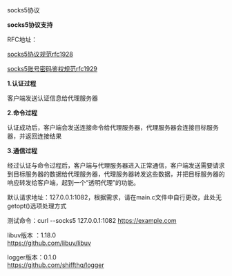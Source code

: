 
socks5协议

**socks5协议支持**

RFC地址：

[socks5协议规范rfc1928](https://www.ietf.org/rfc/rfc1928.txt)

[socks5账号密码鉴权规范rfc1929](https://www.ietf.org/rfc/rfc1929.txt)


**1.认证过程**

客户端发送认证信息给代理服务器

**2.命令过程**

认证成功后，客户端会发送连接命令给代理服务器，代理服务器会连接目标服务器，并返回连接结果

**3.通信过程**

经过认证与命令过程后，客户端与代理服务器进入正常通信，客户端发送需要请求到目标服务器的数据给代理服务器，代理服务器转发这些数据，并把目标服务器的响应转发给客户端，起到一个“透明代理”的功能。


默认请求地址：127.0.0.1:1082，根据需求，请在main.c文件中自行更改，此处无getopt()选项处理方式

测试命令：curl --socks5 127.0.0.1:1082 https://example.com



libuv版本 ：1.18.0    
https://github.com/libuv/libuv

logger版本：0.1.0     
https://github.com/shiffthq/logger